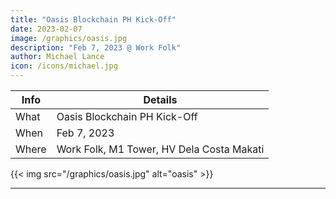 ```yaml
---
title: "Oasis Blockchain PH Kick-Off"
date: 2023-02-07
image: /graphics/oasis.jpg
description: "Feb 7, 2023 @ Work Folk"
author: Michael Lance
icon: /icons/michael.jpg
---
```




Info | Details 
--- | ---
What | Oasis Blockchain PH Kick-Off
When | Feb 7, 2023
Where | Work Folk, M1 Tower, HV Dela Costa Makati

{{< img src="/graphics/oasis.jpg" alt="oasis" >}}

---

